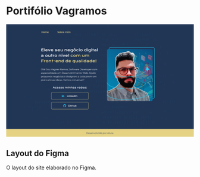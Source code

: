 <h1>Portifólio Vagramos</h1>

<img src="assets/layout-figma.png">

<h2>Layout do Figma</h2>

O layout do site elaborado no Figma.